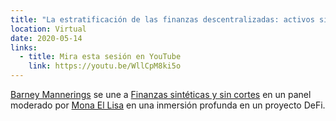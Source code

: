 ```yaml
---
title: "La estratificación de las finanzas descentralizadas: activos sintéticos, futuros, opciones: ¿qué sigue?"
location: Virtual
date: 2020-05-14
links:
  - title: Mira esta sesión en YouTube
    link: https://youtu.be/WllCpM8ki5o
---
```


<a href="https://twitter.com/barnabee" target="_blank">Barney Mannerings</a> se une a <a href="https://twitter.com/synthetix_io" target="_blank">Finanzas sintéticas y sin cortes</a> en un panel moderado por <a href="https://twitter.com/Mona_El_Isa" target="_blank">Mona El Lisa</a> en una inmersión profunda en un proyecto DeFi.
